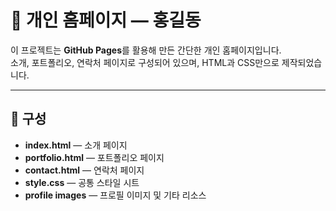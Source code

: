 # 📝 개인 홈페이지 — 홍길동

이 프로젝트는 **GitHub Pages**를 활용해 만든 간단한 개인 홈페이지입니다.  
소개, 포트폴리오, 연락처 페이지로 구성되어 있으며, HTML과 CSS만으로 제작되었습니다.

---

## 📂 구성
- **index.html** — 소개 페이지
- **portfolio.html** — 포트폴리오 페이지
- **contact.html** — 연락처 페이지
- **style.css** — 공통 스타일 시트
- **profile images** — 프로필 이미지 및 기타 리소스
